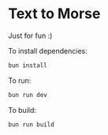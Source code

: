 # Text to Morse

Just for fun :)

To install dependencies:

```bash
bun install
```

To run:

```bash
bun run dev
```

To build:

```bash
bun run build
```
